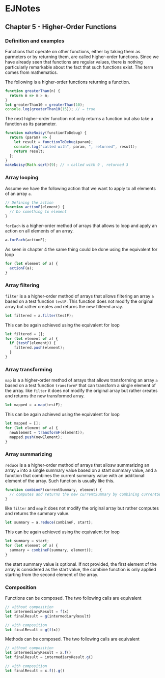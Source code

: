 # EJNotes

## Chapter 5 - Higher-Order Functions

### Definition and examples

Functions that operate on other functions, either by taking them as parmeters or by returning them, 
are called higher-order functions. Since we have already seen that functions are regular values, 
there is nothing particularly remarkable about the fact that such functions exist. The term comes from mathematics.

The following is a higher-order functions returning a function.

```javascript
function greaterThan(n) {
  return m => m > n;
}
let greaterThan10 = greaterThan(10);
console.log(greaterThan10(15)); // → true
```

The next higher-order function not only returns a function but also take a function as its parameter.

```javascript
function makeNoisy(functionToDebug) {
  return (param) => {
    let result = functionToDebug(param);
    console.log("called with", param, ", returned", result);
    return result;
  };
}
makeNoisy(Math.sqrt)(9); // → called with 9 , returned 3
```

### Array looping

Assume we have the following action that we want to apply to all elements of an array `a`.

```javascript
// Defining the action  
function actionF(element) {
  // Do something to element
}
```

`forEach` is a higher-order method of arrays that allows to loop and apply an action on all elements of an array.

```javascript
a.forEach(actionF);
```

As seen in chapter 4 the same thing could be done using the equivalent for loop 

```javascript
for (let element of a) {
  actionF(a);
}
```

### Array filtering

`filter` is a a higher-order method of arrays that allows filtering an array `a` based on a test function `testF`. 
This function does not modify the original array but rather creates and returns the new filtered array.

```javascript
let filtered = a.filter(testF);
```

This can be again achieved using the equivalent for loop

```javascript
let filtered = [];
for (let element of a) {
  if (testF(element)) {
    filtered.push(element);
  }
}
```

### Array transforming

`map` is a a higher-order method of arrays that allows transforming an array `a` 
based on a test function `transformF` that can transform a single element of the array. 
like `filter` it does not modify the original array but rather creates and returns the new transformed array.

```javascript
let mapped = a.map(testF);
```

This can be again achieved using the equivalent for loop

```javascript
let mapped = [];
for (let element of a) {
  newElement = transformF(element));
  mapped.push(newElement);
}
```

### Array summarizing

`reduce` is a a higher-order method of arrays that allosw summarizing an array `a` into a single summary value
based on a start summary value, 
and a function that combines the current summary value with an additional element of the array. 
Such function is usually like this.

```javascript
function combineF(currentSummary, element) { 
  // computes and returns the new currentSummary by combining currentSummary and element
}
```

like `filter` and `map` it does not modify the original array but rather computes and returns the summary value.

```javascript
let summary = a.reduce(combineF, start);
```

This can be again achieved using the equivalent for loop

```javascript
let summary = start;
for (let element of a) {
  summary = combineF(summary, element));
}
```

the start summary value is optional. If not provided, the first element of the array is considered as the start value,
the combine function is only applied starting from the second element of the array.

### Composition

Functions can be composed. The two following calls are equivalent

```javascript
// without composition
let intermediaryResult = f(x)
let finalResult = g(intermediaryResult)

// with composition
let finalResult = g(f(x))
```

Methods can be composed. The two following calls are equivalent

```javascript
// without composition
let intermediaryResult = x.f()
let finalResult = intermediaryResult.g()

// with composition
let finalResult = x.f().g()
```

























